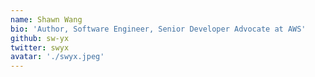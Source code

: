 ```yaml
---
name: Shawn Wang
bio: 'Author, Software Engineer, Senior Developer Advocate at AWS'
github: sw-yx
twitter: swyx
avatar: './swyx.jpeg'
---
```

